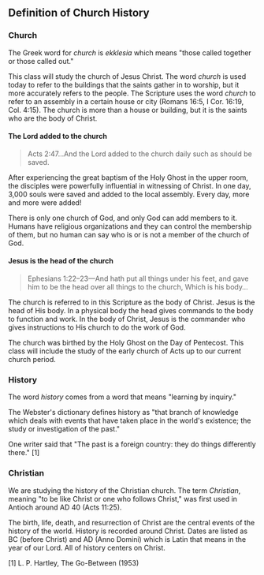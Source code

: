 ## Definition of Church History

### Church

The Greek word for _church_ is _ekklesia_ which means "those called together or those called out."

This class will study the church of Jesus Christ. The word _church_ is used today to refer to the buildings that the saints gather in to worship, but it more accurately refers to the people. The Scripture uses the word _church_ to refer to an assembly in a certain house or city (Romans 16:5, I Cor. 16:19, Col. 4:15). The church is more than a house or building, but it is the saints who are the body of Christ.

#### The Lord added to the church

> Acts 2:47&hellip;And the Lord added to the church daily such as should be saved.

After experiencing the great baptism of the Holy Ghost in the upper room, the disciples were powerfully influential in witnessing of Christ. In one day, 3,000 souls were saved and added to the local assembly. Every day, more and more were added!

There is only one church of God, and only God can add members to it. Humans have religious organizations and they can control the membership of them, but no human can say who is or is not a member of the church of God.

#### Jesus is the head of the church

> Ephesians 1:22&ndash;23&mdash;And hath put all things under his feet, and gave him to be the head over all things to the church, Which is his body&hellip;

The church is referred to in this Scripture as the body of Christ. Jesus is the head of His body. In a physical body the head gives commands to the body to function and work. In the body of Christ, Jesus is the commander who gives instructions to His church to do the work of God.

The church was birthed by the Holy Ghost on the Day of Pentecost. This class will include the study of the early church of Acts up to our current church period.

### History

The word _history_ comes from a word that means "learning by inquiry."

The Webster's dictionary defines history as "that branch of knowledge which deals with events that have taken place in the world's existence; the study or investigation of the past."

One writer said that "The past is a foreign country: they do things differently there." [1]

### Christian

We are studying the history of the Christian church. The term _Christian_, meaning "to be like Christ or one who follows Christ," was first used in Antioch around AD 40 (Acts 11:25).

The birth, life, death, and resurrection of Christ are the central events of the history of the world. History is recorded around Christ. Dates are listed as BC (before Christ) and AD (Anno Domini) which is Latin that means in the year of our Lord. All of history centers on Christ.

[1] L. P. Hartley, The Go-Between (1953)